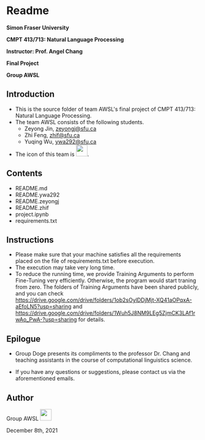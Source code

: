 # Readme

**Simon Fraser University**

**CMPT 413/713: Natural Language Processing**

**Instructor: Prof. Angel Chang**

**Final Project**

**Group AWSL**

## Introduction

- This is the source folder of team AWSL's final project of CMPT 413/713: Natural Language Processing.
- The team AWSL consists of the following students.
    - Zeyong Jin, zeyongj@sfu.ca
    - Zhi Feng, zhif@sfu.ca
    - Yuqing Wu, ywa292@sfu.ca
- The icon of this team is <img src="https://emojipedia-us.s3.amazonaws.com/content/2021/06/11/emojipedia-g4-awsl.png" height="30" width="30">.

## Contents
- README.md
- README.ywa292
- README.zeyongj
- README.zhif
- project.ipynb
- requirements.txt

## Instructions

- Please make sure that your machine satisfies all the requirements placed on the file of requirements.txt before execution.
- The execution may take very long time.
- To reduce the running time, we provide Training Arguments to perform Fine-Tuning very efficiently. Otherwise, the program would start traning from zero. The folders of Training Arguments have been shared publicly, and you can check https://drive.google.com/drive/folders/1ob2sOylDDjMjt-XQ41aOPqxA-aEfoLN5?usp=sharing and https://drive.google.com/drive/folders/1Wuh5J8NM9LEg5ZjmCK3LAf1rwAo_PwA-?usp=sharing for details.

## Epilogue

- Group Doge presents its compliments to the professor Dr. Chang and teaching assistants in the course of computational linguistics science.

- If you have any questions or suggestions, please contact us via the aforementioned emails.

## Author

Group AWSL  <img src="https://emojipedia-us.s3.amazonaws.com/content/2021/06/11/emojipedia-g4-awsl.png" height="30" width="30">

December 8th, 2021
